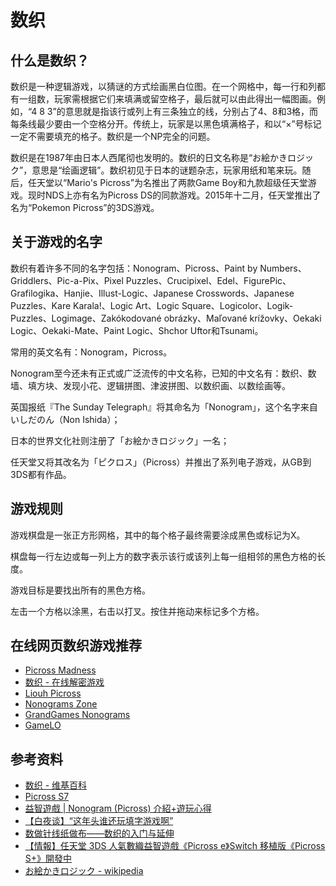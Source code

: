 # 数织

## 什么是数织？

数织是一种逻辑游戏，以猜谜的方式绘画黑白位图。在一个网格中，每一行和列都有一组数，玩家需根据它们来填满或留空格子，最后就可以由此得出一幅图画。例如，“4 8 3”的意思就是指该行或列上有三条独立的线，分别占了4、8和3格，而每条线最少要由一个空格分开。传统上，玩家是以黑色填满格子，和以“×”号标记一定不需要填充的格子。数织是一个NP完全的问题。

数织是在1987年由日本人西尾彻也发明的。数织的日文名称是“お絵かきロジック”，意思是“绘画逻辑”。数织初见于日本的谜题杂志，玩家用纸和笔来玩。随后，任天堂以“Mario's Picross”为名推出了两款Game Boy和九款超级任天堂游戏。现时NDS上亦有名为Picross DS的同款游戏。2015年十二月，任天堂推出了名为“Pokemon Picross”的3DS游戏。

## 关于游戏的名字

数织有着许多不同的名字包括：Nonogram、Picross、Paint by Numbers、Griddlers、Pic-a-Pix、Pixel Puzzles、Crucipixel、Edel、FigurePic、Grafilogika、Hanjie、Illust-Logic、Japanese Crosswords、Japanese Puzzles、Kare Karala!、Logic Art、Logic Square、Logicolor、Logik-Puzzles、Logimage、Zakókodované obrázky、Maľované krížovky、Oekaki Logic、Oekaki-Mate、Paint Logic、Shchor Uftor和Tsunami。

常用的英文名有：Nonogram，Picross。

Nonogram至今还未有正式或广泛流传的中文名称，已知的中文名有：数织、数墙、填方块、发现小花、逻辑拼图、津波拼图、以数织画、以数绘画等。

英国报纸『The Sunday Telegraph』将其命名为「Nonogram」，这个名字来自いしだのん（Non Ishida）；

日本的世界文化社则注册了「お絵かきロジック」一名；

任天堂又将其改名为「ピクロス」（Picross）并推出了系列电子游戏，从GB到3DS都有作品。

## 游戏规则

游戏棋盘是一张正方形网格，其中的每个格子最终需要涂成黑色或标记为X。

棋盘每一行左边或每一列上方的数字表示该行或该列上每一组相邻的黑色方格的长度。

游戏目标是要找出所有的黑色方格。

左击一个方格以涂黑，右击以打叉。按住并拖动来标记多个方格。

## 在线网页数织游戏推荐

- [Picross Madness]
- [数织 - 在线解密游戏]
- [Liouh Picross]
- [Nonograms Zone]
- [GrandGames Nonograms]
- [GameLO]

## 参考资料

- [数织 - 维基百科](https://zh.wikipedia.org/zh-cn/%E6%95%B8%E7%B9%94)
- [Picross S7](https://www.jupiter.co.jp/e/switch/picrosss7/)
- [益智遊戲 | Nonogram (Picross) 介紹+遊玩心得](https://vocus.cc/article/5ea1ae14fd897800014fb6c8)
- [【白夜谈】“这年头谁还玩填字游戏啊”](https://www.yystv.cn/p/9095)
- [数做针线纸做布——数织的入门与延伸](http://www.monsterparty.top/%E6%95%B0%E5%81%9A%E9%92%88%E7%BA%BF%E7%BA%B8%E5%81%9A%E5%B8%83-%E6%95%B0%E7%BB%87%E7%9A%84%E5%85%A5%E9%97%A8%E4%B8%8E%E5%BB%B6%E4%BC%B8/)
- [【情報】任天堂 3DS 人氣數織益智遊戲《Picross e》Switch 移植版《Picross S+》開發中](https://forum.gamer.com.tw/C.php?bsn=31587&snA=30237)
- [お絵かきロジック - wikipedia](https://ja.wikipedia.org/wiki/%E3%81%8A%E7%B5%B5%E3%81%8B%E3%81%8D%E3%83%AD%E3%82%B8%E3%83%83%E3%82%AF)

[Picross Madness]:(https://puzzlemadness.co.uk/picross)
[Nonograms Zone]:(https://nonograms.zone/zh-cn/)
[数织 - 在线解密游戏]:(https://cn.puzzle-nonograms.com/)
[Liouh Picross]:(https://liouh.com/picross/)
[GrandGames Nonograms]:(https://grandgames.net/nonograms)
[GameLO]:(https://gamelo.net/)
